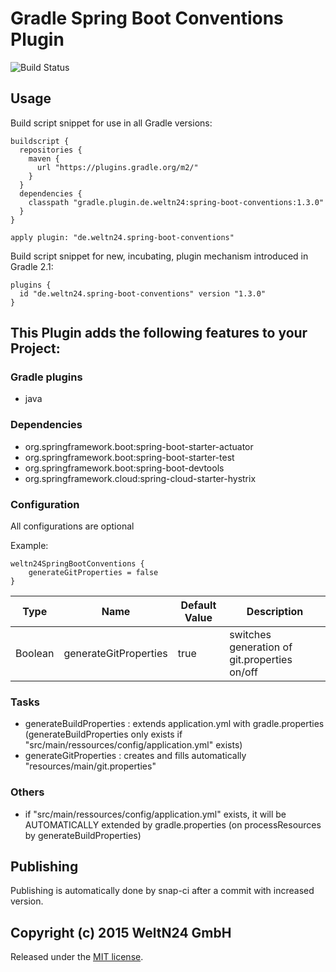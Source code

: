 Gradle Spring Boot Conventions Plugin
========================================

![Build Status](https://snap-ci.com/WeltN24/gradle-spring-boot-conventions-plugin/branch/master/build_image)

## Usage

Build script snippet for use in all Gradle versions:

    buildscript {
      repositories {
        maven {
          url "https://plugins.gradle.org/m2/"
        }
      }
      dependencies {
        classpath "gradle.plugin.de.weltn24:spring-boot-conventions:1.3.0"
      }
    }
    
    apply plugin: "de.weltn24.spring-boot-conventions"
    
Build script snippet for new, incubating, plugin mechanism introduced in Gradle 2.1:

    plugins {
      id "de.weltn24.spring-boot-conventions" version "1.3.0"
    }

## This Plugin adds the following features to your Project:

### Gradle plugins
- java
    
### Dependencies
- org.springframework.boot:spring-boot-starter-actuator
- org.springframework.boot:spring-boot-starter-test
- org.springframework.boot:spring-boot-devtools
- org.springframework.cloud:spring-cloud-starter-hystrix

### Configuration
All configurations are optional

Example:

    weltn24SpringBootConventions {
        generateGitProperties = false
    }

| Type | Name | Default Value | Description |
| ---- | ---- | ------------- | ----------- |
|Boolean| generateGitProperties| true | switches generation of git.properties on/off |
    
### Tasks
- generateBuildProperties : extends application.yml with gradle.properties (generateBuildProperties only exists if "src/main/ressources/config/application.yml" exists)
- generateGitProperties : creates and fills automatically "resources/main/git.properties"

### Others
- if "src/main/ressources/config/application.yml" exists, it will be AUTOMATICALLY extended by gradle.properties (on processResources by generateBuildProperties)
    
## Publishing

Publishing is automatically done by snap-ci after a commit with increased version.

## Copyright (c) 2015 WeltN24 GmbH

Released under the [MIT license](https://tldrlegal.com/license/mit-license).
